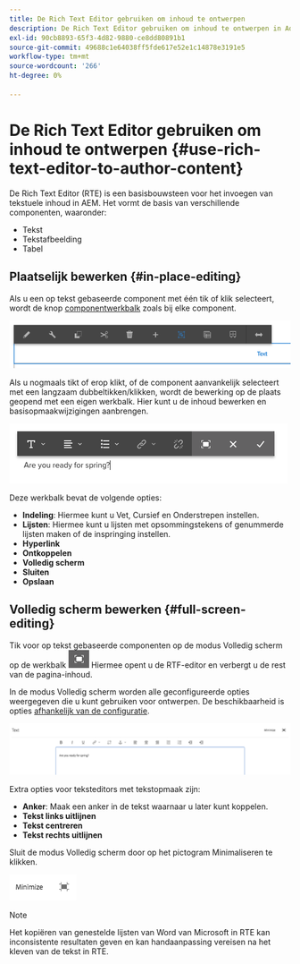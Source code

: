 ```yaml
---
title: De Rich Text Editor gebruiken om inhoud te ontwerpen
description: De Rich Text Editor gebruiken om inhoud te ontwerpen in Adobe Experience Manager 6.5.
exl-id: 90cb8893-65f3-4d82-9880-ce8dd80891b1
source-git-commit: 49688c1e64038ff5fde617e52e1c14878e3191e5
workflow-type: tm+mt
source-wordcount: '266'
ht-degree: 0%

---
```


# De Rich Text Editor gebruiken om inhoud te ontwerpen {#use-rich-text-editor-to-author-content}

De Rich Text Editor (RTE) is een basisbouwsteen voor het invoegen van tekstuele inhoud in AEM. Het vormt de basis van verschillende componenten, waaronder:

* Tekst
* Tekstafbeelding
* Tabel

## Plaatselijk bewerken {#in-place-editing}

Als u een op tekst gebaseerde component met één tik of klik selecteert, wordt de knop [componentwerkbalk](/help/sites-authoring/editing-content.md#edit-configure-copy-cut-delete-paste) zoals bij elke component.

![screen_shot_2018-03-21at163054](assets/screen_shot_2018-03-21at163054.png)

Als u nogmaals tikt of erop klikt, of de component aanvankelijk selecteert met een langzaam dubbeltikken/klikken, wordt de bewerking op de plaats geopend met een eigen werkbalk. Hier kunt u de inhoud bewerken en basisopmaakwijzigingen aanbrengen.

![screen_shot_2018-03-21at163214](assets/screen_shot_2018-03-21at163214.png)

Deze werkbalk bevat de volgende opties:

* **Indeling**: Hiermee kunt u Vet, Cursief en Onderstrepen instellen.
* **Lijsten**: Hiermee kunt u lijsten met opsommingstekens of genummerde lijsten maken of de inspringing instellen.
* **Hyperlink**
* **Ontkoppelen**
* **Volledig scherm**
* **Sluiten**
* **Opslaan**

## Volledig scherm bewerken {#full-screen-editing}

Tik voor op tekst gebaseerde componenten op de modus Volledig scherm op de werkbalk ![Modus Volledig scherm bewerken](do-not-localize/screen_shot_2018-03-21at163236.png) Hiermee opent u de RTF-editor en verbergt u de rest van de pagina-inhoud.

In de modus Volledig scherm worden alle geconfigureerde opties weergegeven die u kunt gebruiken voor ontwerpen. De beschikbaarheid is opties [afhankelijk van de configuratie](/help/sites-administering/rich-text-editor.md).

![screen_shot_2018-03-21at163248](assets/screen_shot_2018-03-21at163248.png)

Extra opties voor teksteditors met tekstopmaak zijn:

* **Anker**: Maak een anker in de tekst waarnaar u later kunt koppelen.
* **Tekst links uitlijnen**
* **Tekst centreren**
* **Tekst rechts uitlijnen**

Sluit de modus Volledig scherm door op het pictogram Minimaliseren te klikken.

![screen_shot_2018-03-21at163323](assets/screen_shot_2018-03-21at163323.png)

>[!NOTE]
>
>Het kopiëren van genestelde lijsten van Word van Microsoft in RTE kan inconsistente resultaten geven en kan handaanpassing vereisen na het kleven van de tekst in RTE.
